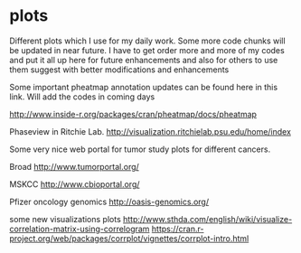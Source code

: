 # plots

Different plots which I use for my daily work. Some more code chunks will be updated in near future. I have to get order more and more of my codes and put it all up here for future enhancements and also for others to use them suggest with better modifications and enhancements

Some important pheatmap annotation updates can be found here in this link. Will add the codes in coming days

http://www.inside-r.org/packages/cran/pheatmap/docs/pheatmap

Phaseview in Ritchie Lab.
http://visualization.ritchielab.psu.edu/home/index

Some very nice web portal for tumor study plots for different cancers.

Broad
http://www.tumorportal.org/

MSKCC
http://www.cbioportal.org/

Pfizer oncology genomics
http://oasis-genomics.org/

some new visualizations plots
http://www.sthda.com/english/wiki/visualize-correlation-matrix-using-correlogram
https://cran.r-project.org/web/packages/corrplot/vignettes/corrplot-intro.html
